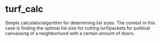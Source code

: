 # turf_calc
Simple calculator/algorithm for determining list sizes. The context in this case is finding the optimal list size for cutting turf/packets for political canvassing of a neighborhood with a certain amount of doors.
